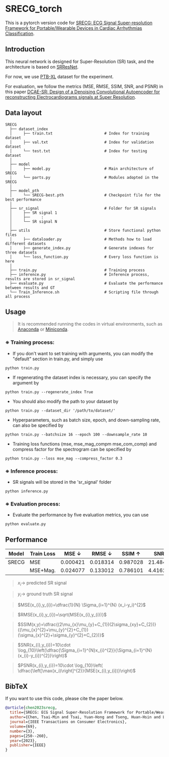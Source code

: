 # SRECG_torch

This is a pytorch version code for [SRECG: ECG Signal Super-resolution Framework for Portable/Wearable Devices in Cardiac Arrhythmias Classification](https://arxiv.org/abs/2012.03803).

## Introduction

This neural network is designed for Super-Resolution (SR) task, and the architecture is based on [SRResNet](https://arxiv.org/abs/1609.04802).

For now, we use [PTB-XL](https://physionet.org/content/ptb-xl/1.0.3/) dataset for the experiment.

For evaluation, we follow the metrics (MSE, RMSE, SSIM, SNR, and PSNR) in this paper [DCAE-SR: Design of a Denoising Convolutional Autoencoder for reconstructing Electrocardiograms signals at Super Resolution](https://arxiv.org/abs/2404.15307).

## Data layout

    SRECG
      ├── dataset_index
      │     ├── train.txt                       # Index for training dataset
      │     ├── val.txt                         # Index for validation dataset
      │     └── test.txt                        # Index for testing dataset
      │
      ├── model
      │     ├── model.py                        # Main architecture of SRECG
      │     └── parts.py                        # Modules adopted in the SRECG
      │
      ├── model_pth
      │     └── SRECG-best.pth                  # Checkpoint file for the best performance
      │
      ├── sr_signal                             # Folder for SR signals
      │     ├── SR signal 1
      │     ├──     :
      │     └── SR signal N
      │
      ├── utils                                 # Store functional python files
      │     ├── dataloader.py                   # Methods how to load different datasets
      │     ├── generate_index.py               # Generate indexes for three datasets
      │     └── loss_function.py                # Every loss function is here
      │
      ├── train.py                              # Training process
      ├── inference.py                          # Inference process, results are stored in sr_signal
      ├── evaluate.py                           # Evaluate the performance between results and GT
      └── Train_Inference.sh                    # Scripting file through all process

## Usage
> It is recommended running the codes in virtual environments, such as [Anaconda](https://www.anaconda.com/download) or [Miniconda](https://docs.anaconda.com/miniconda/).

### ※ Training process:
- If you don't want to set training with arguments, you can modify the "default" section in train.py, and simply use
```
python train.py
```

- If regenerating the dataset index is necessary, you can specify the argument by
```
python train.py --regenerate_index True
```

- You should also modify the path to your dataset by
```
python train.py --dataset_dir '/path/to/dataset/'
```

- Hyperparameters, such as batch size, epoch, and down-sampling rate, can also be specified by
```
python train.py --batchsize 16 --epoch 100 --downsample_rate 10
```

- Training loss functions (mse, mse_mag_compm mse_com_comp) and compress factor for the spectrogram can be specified by
```
python train.py --loss mse_mag --compress_factor 0.3
```

### ※ Inference process:
- SR signals will be stored in the 'sr_signal' folder
```
python inference.py
```

### ※ Evaluation process:
- Evaluate the performance by five evaluation metrics, you can use
```
python evaluate.py
```

## Performance

 Model | Train Loss | MSE $\downarrow$ | RMSE $\downarrow$ | SSIM $\uparrow$ | SNR $\uparrow$ | PSNR $\uparrow$ |
  ---  |    ---     |    ---           |     ---           |         ---     |         ---    |         ---     |
 SRECG |    MSE     |     0.000421     |      0.018314     |     0.987028    |    21.484913   |    40.013966    |
 &nbsp;|  MSE+Mag.  |     0.024077     |      0.133012     |     0.786101    |     4.416252   |    23.329115    |

> $x_i \rightarrow$ predicted SR signal

> $y_i \rightarrow$ ground truth SR signal

> $MSE(x_{i},y_{i})=\dfrac{1}{N} \Sigma_{i=1}^{N} (x_i-y_i)^{2}$

> $RMSE(x_{i},y_{i})=\sqrt{MSE(x_{i},y_{i})}$

> $SSIM(x,y)=\dfrac{(2\mu_{x}\mu_{y}+C_{1})(2\sigma_{xy}+C_{2})}{(\mu_{x}^{2}+\mu_{y}^{2}+C_{1})(\sigma_{x}^{2}+\sigma_{y}^{2}+C_{2})}$

> $SNR(x_{i},y_{i})=10\cdot \log_{10}\left(\dfrac{\Sigma_{i=1}^{N}x_{i}^{2}}{\Sigma_{i=1}^{N}(x_{i}-y_{i})^{2}}\right)$

> $PSNR(x_{i},y_{i})=10\cdot \log_{10}\left( \dfrac{\left[\max(x_i)\right]^{2}}{MSE(x_{i},y_{i})}\right)$

## BibTeX
If you want to use this code, please cite the paper below.
```bibtex
@article{chen2023srecg,
  title={SRECG: ECG Signal Super-Resolution Framework for Portable/Wearable Devices in Cardiac Arrhythmias Classification},
  author={Chen, Tsai-Min and Tsai, Yuan-Hong and Tseng, Huan-Hsin and Liu, Kai-Chun and Chen, Jhih-Yu and Huang, Chih-Han and Li, Guo-Yuan and Shen, Chun-Yen and Tsao, Yu},
  journal={IEEE Transactions on Consumer Electronics},
  volume={69},
  number={3},
  pages={250--260},
  year={2023},
  publisher={IEEE}
}
```

